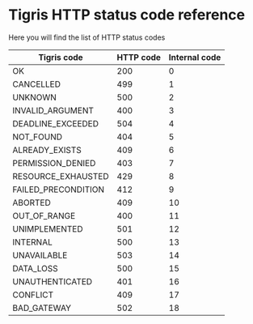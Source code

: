 # Tigris HTTP status code reference

Here you will find the list of HTTP status codes

| Tigris code         | HTTP code | Internal code |
| ------------------- | --------- | ------------- |
| OK                  | 200       | 0             |
| CANCELLED           | 499       | 1             |
| UNKNOWN             | 500       | 2             |
| INVALID_ARGUMENT    | 400       | 3             |
| DEADLINE_EXCEEDED   | 504       | 4             |
| NOT_FOUND           | 404       | 5             |
| ALREADY_EXISTS      | 409       | 6             |
| PERMISSION_DENIED   | 403       | 7             |
| RESOURCE_EXHAUSTED  | 429       | 8             |
| FAILED_PRECONDITION | 412       | 9             |
| ABORTED             | 409       | 10            |
| OUT_OF_RANGE        | 400       | 11            |
| UNIMPLEMENTED       | 501       | 12            |
| INTERNAL            | 500       | 13            |
| UNAVAILABLE         | 503       | 14            |
| DATA_LOSS           | 500       | 15            |
| UNAUTHENTICATED     | 401       | 16            |
| CONFLICT            | 409       | 17            |
| BAD_GATEWAY         | 502       | 18            |
